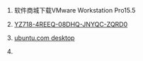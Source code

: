 1. 软件商城下载VMware Workstation Pro15.5

2. [YZ718-4REEQ-08DHQ-JNYQC-ZQRD0](https://blog.csdn.net/mwz1tn/article/details/89055568YZ718-4REEQ-08DHQ-JNYQC-ZQRD0)

3. [ubuntu.com desktop](https://ubuntu.com/download#download)

4.